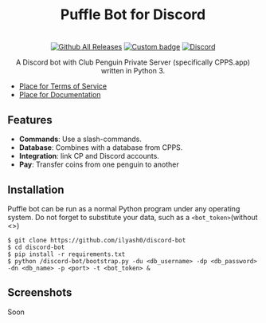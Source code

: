 <h1 align="center">
   Puffle Bot for Discord
</h1>

#

<div align="center">

[![Github All Releases](https://img.shields.io/github/v/release/ilyash0/discord-bot)](https://github.com/ilyash0/discord-bot/releases)
[![Custom badge](https://img.shields.io/badge/-add%20bot%20to%20server-5865F2)](https://discord.com/api/oauth2/authorize?client_id=875078308688179200&permissions=412317240384&scope=applications.commands%20bot)
[![Discord](https://img.shields.io/discord/755445822920982548?logo=discord&logoColor=white)](https://discord.gg/ntZUXsWZaM)
</div>

<p align="center">A Discord bot with Club Penguin Private Server (specifically CPPS.app) written in Python 3.</p>

- [Place for Terms of Service]()
- [Place for Documentation]()

## Features

- **Commands**: Use a slash-commands.
- **Database**: Combines with a database from CPPS.
- **Integration**: link CP and Discord accounts.
- **Pay**: Transfer coins from one penguin to another

## Installation

Puffle bot can be run as a normal Python program under any operating system. Do not forget to substitute your data, such as a `<bot_token>`(without <>)

```shell
$ git clone https://github.com/ilyash0/discord-bot
$ cd discord-bot
$ pip install -r requirements.txt
$ python /discord-bot/bootstrap.py -du <db_username> -dp <db_password> -dn <db_name> -p <port> -t <bot_token> &
```

## Screenshots

Soon
